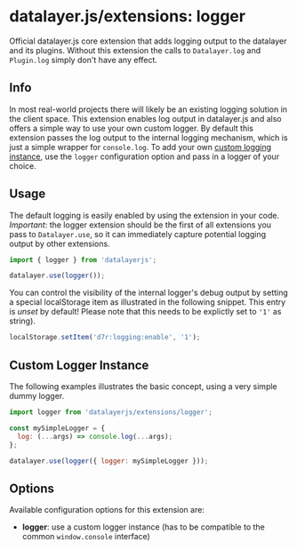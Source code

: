 # datalayer.js/extensions: logger
Official datalayer.js core extension that adds logging output to the datalayer and its plugins. Without this extension the calls to `Datalayer.log` and `Plugin.log` simply don't have any effect.

## Info
In most real-world projects there will likely be an existing logging solution in the client space. This extension enables log output in datalayer.js and also offers a simple way to use your own custom logger. By default this extension passes the log output to the internal logging mechanism, which is just a simple wrapper for `console.log`. To add your own [custom logging instance](#custom-logger-instance), use the `logger` configuration option and pass in a logger of your choice.

## Usage
The default logging is easily enabled by using the extension in your code. *Important*: the logger extension should be the first of all extensions you pass to `Datalayer.use`, so it can immediately capture potential logging output by other extensions.

```javascript
import { logger } from 'datalayerjs';

datalayer.use(logger());
```

You can control the visibility of the internal logger's debug output by setting a special localStorage item as illustrated in the following snippet. This entry is *unset* by default! Please note that this needs to be explictly set to `'1'` as string).

```javascript
localStorage.setItem('d7r:logging:enable', '1');
```

## Custom Logger Instance
The following examples illustrates the basic concept, using a very simple dummy logger.

```javascript
import logger from 'datalayerjs/extensions/logger';

const mySimpleLogger = {
  log: (...args) => console.log(...args);
};

datalayer.use(logger({ logger: mySimpleLogger }));
```



## Options
Available configuration options for this extension are:
- **logger**: use a custom logger instance (has to be compatible to the common `window.console` interface)
